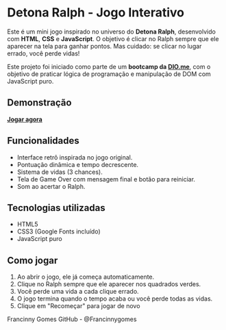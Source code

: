 # Detona Ralph - Jogo Interativo

Este é um mini jogo inspirado no universo do **Detona Ralph**, desenvolvido com **HTML**, **CSS** e **JavaScript**. O objetivo é clicar no Ralph sempre que ele aparecer na tela para ganhar pontos. Mas cuidado: se clicar no lugar errado, você perde vidas!

Este projeto foi iniciado como parte de um **bootcamp da [DIO.me](https://www.dio.me/)**, com o objetivo de praticar lógica de programação e manipulação de DOM com JavaScript puro.

## Demonstração

**[Jogar agora](https://francinnygomes.github.io/Detona-Ralph/)**

## Funcionalidades

- Interface retrô inspirada no jogo original.
- Pontuação dinâmica e tempo decrescente.
- Sistema de vidas (3 chances).
- Tela de Game Over com mensagem final e botão para reiniciar.
- Som ao acertar o Ralph.

## Tecnologias utilizadas

- HTML5
- CSS3 (Google Fonts incluído)
- JavaScript puro

## Como jogar

1. Ao abrir o jogo, ele já começa automaticamente.
2. Clique no Ralph sempre que ele aparecer nos quadrados verdes.
3. Você perde uma vida a cada clique errado.
4. O jogo termina quando o tempo acaba ou você perde todas as vidas.
5. Clique em "Recomeçar" para jogar de novo

Francinny Gomes
GitHub - @Francinnygomes
